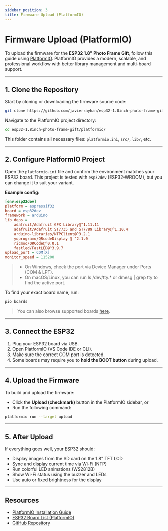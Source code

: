 ```yaml
---
sidebar_position: 3
title: Firmware Upload (PlatformIO)
---
```


# Firmware Upload (PlatformIO)

To upload the firmware for the **ESP32 1.8" Photo Frame Gift**, follow this guide using [PlatformIO](https://platformio.org/install). PlatformIO provides a modern, scalable, and professional workflow with better library management and multi-board support.

---

## 1. Clone the Repository

Start by cloning or downloading the firmware source code:

```bash
git clone https://github.com/javierrayhan/esp32-1.8inch-photo-frame-gift.git
```

Navigate to the PlatformIO project directory:

```bash
cd esp32-1.8inch-photo-frame-gift/platformio/
```

This folder contains all necessary files: `platformio.ini`, `src/`, `lib/`, etc.

---

## 2. Configure PlatformIO Project

Open the `platformio.ini` file and confirm the environment matches your ESP32 board. This project is tested with `esp32dev` (ESP32-WROOM), but you can change it to suit your variant.

**Example config:**

```ini
[env:esp32dev]
platform = espressif32
board = esp32dev
framework = arduino
lib_deps = 
	adafruit/Adafruit GFX Library@^1.11.11
	adafruit/Adafruit ST7735 and ST7789 Library@^1.10.4
	arduino-libraries/NTPClient@^3.2.1
	yoprogramo/QRcodeDisplay @ ^2.1.0
	ricmoo/QRCode@^0.0.1
	fastled/FastLED@^3.9.7
upload_port = COM[X] 
monitor_speed = 115200
```
> - On Windows, check the port via Device Manager under Ports (COM & LPT).
> - On macOS/Linux, you can run ls /dev/tty.* or dmesg | grep tty to find the active port.

To find your exact board name, run:

```bash
pio boards
```

> You can also browse supported boards [here](https://docs.platformio.org/en/latest/boards/espressif32/index.html).

---

## 3. Connect the ESP32

1. Plug your ESP32 board via USB.
2. Open PlatformIO (VS Code IDE or CLI).
3. Make sure the correct COM port is detected.
4. Some boards may require you to **hold the BOOT button** during upload.

---

## 4. Upload the Firmware

To build and upload the firmware:

* Click the **Upload (checkmark)** button in the PlatformIO sidebar, or
* Run the following command:

```bash
platformio run --target upload
```

---

## 5. After Upload

If everything goes well, your ESP32 should:

* Display images from the SD card on the 1.8" TFT LCD
* Sync and display current time via Wi-Fi (NTP)
* Run colorful LED animations (WS2812B)
* Show Wi-Fi status using the buzzer and LEDs
* Use auto or fixed brightness for the display

---

## Resources

* [PlatformIO Installation Guide](https://platformio.org/install)
* [ESP32 Board List (PlatformIO)](https://docs.platformio.org/en/latest/boards/espressif32/index.html)
* [GitHub Repository](https://github.com/javierrayhan/esp32-1.8inch-photo-frame-gift)

